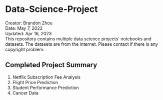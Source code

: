 # Data-Science-Project
Creator: Brandon Zhou \
Date: May 7, 2022 \
Updated: Apr 16, 2023 \
This repository contains multiple data science projects' notebooks and datasets. The datasets are from the internet. Please contact if there is any copyright problem.

## Completed Project Summary
1. Netflix Subscription Fee Analysis
2. Flight Price Prediction
3. Student Performance Prediction
4. Cancer Data
